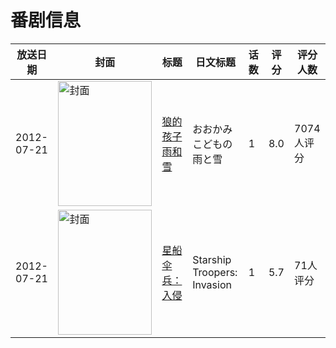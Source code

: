 # 番剧信息

|放送日期|封面|标题|日文标题|话数|评分|评分人数|
|---|---|---|---|---|---|---|
|2012-07-21|<img src="https://lain.bgm.tv/pic/cover/c/d7/9a/28440_IfcS4.jpg" alt="封面" style="width:150px;height:200px;object-fit:cover;">|[狼的孩子雨和雪](https://bangumi.tv/subject/28440)|おおかみこどもの雨と雪|1|8.0|7074人评分|
|2012-07-21|<img src="https://lain.bgm.tv/pic/cover/c/e7/36/40879_OzC75.jpg" alt="封面" style="width:150px;height:200px;object-fit:cover;">|[星船伞兵：入侵](https://bangumi.tv/subject/40879)|Starship Troopers: Invasion|1|5.7|71人评分|

